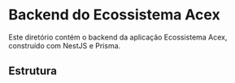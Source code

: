 # Backend do Ecossistema Acex

Este diretório contém o backend da aplicação Ecossistema Acex, construído com NestJS e Prisma.

## Estrutura
